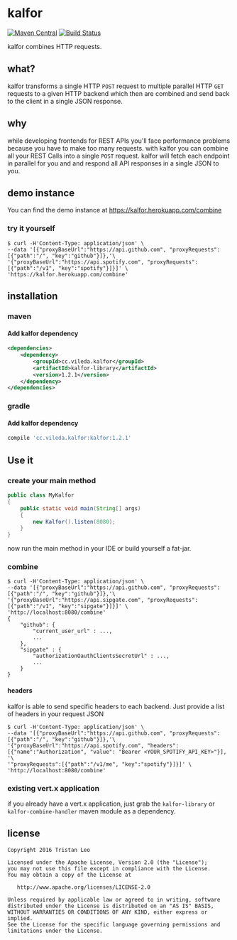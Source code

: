 # kalfor
[![Maven Central](https://maven-badges.herokuapp.com/maven-central/cc.vileda.kalfor/kalfor/badge.svg)](https://maven-badges.herokuapp.com/maven-central/cc.vileda.kalfor/kalfor)
[![Build Status](https://travis-ci.org/vileda/kalfor-java.svg?branch=master)](https://travis-ci.org/vileda/kalfor-java)

kalfor combines HTTP requests.

## what?
kalfor transforms a single HTTP `POST` request to multiple parallel HTTP `GET` requests to a given HTTP backend
which then are combined and send back to the client in a single JSON response.

## why
while developing frontends for REST APIs you'll face performance problems because you have to make too many requests.
with kalfor you can combine all your REST Calls into a single `POST` request. kalfor will fetch each endpoint in parallel for you and
and respond all API responses in a single JSON to you.

## demo instance

You can find the demo instance at https://kalfor.herokuapp.com/combine

### try it yourself
```
$ curl -H'Content-Type: application/json' \
--data '[{"proxyBaseUrl":"https://api.github.com", "proxyRequests":[{"path":"/", "key":"github"}]},'\
'{"proxyBaseUrl":"https://api.spotify.com", "proxyRequests":[{"path":"/v1", "key":"spotify"}]}]' \
'https://kalfor.herokuapp.com/combine'
```

## installation

### maven

#### Add kalfor dependency
```xml
<dependencies>
    <dependency>
        <groupId>cc.vileda.kalfor</groupId>
        <artifactId>kalfor-library</artifactId>
        <version>1.2.1</version>
    </dependency>
</dependencies>
```

### gradle

#### Add kalfor dependency
```groovy
compile 'cc.vileda.kalfor:kalfor:1.2.1'
```

## Use it

### create your main method

```java
public class MyKalfor
{
	public static void main(String[] args)
	{
		new Kalfor().listen(8080);
	}
}
```

now run the main method in your IDE or build yourself a fat-jar.

### combine
```
$ curl -H'Content-Type: application/json' \
--data '[{"proxyBaseUrl":"https://api.github.com", "proxyRequests":[{"path":"/", "key":"github"}]},'\
'{"proxyBaseUrl":"https://api.sipgate.com", "proxyRequests":[{"path":"/v1", "key":"sipgate"}]}]' \
'http://localhost:8080/combine'
{
    "github": {
        "current_user_url" : ...,
        ...
    },
    "sipgate" : {
        "authorizationOauthClientsSecretUrl" : ...,
        ...
    }
}
```

#### headers
kalfor is able to send specific headers to each backend. Just provide a list of headers in your request JSON

```
$ curl -H'Content-Type: application/json' \
--data '[{"proxyBaseUrl":"https://api.github.com", "proxyRequests":[{"path":"/", "key":"github"}]},'\
'{"proxyBaseUrl":"https://api.spotify.com", "headers":[{"name":"Authorization", "value": "Bearer <YOUR_SPOTIFY_API_KEY>"}], '\
'"proxyRequests":[{"path":"/v1/me", "key":"spotify"}]}]' \
'http://localhost:8080/combine'
```

### existing vert.x application
if you already have a vert.x application, just grab the
`kalfor-library` or `kalfor-combine-handler` maven module as a dependency.

## license
```
Copyright 2016 Tristan Leo

Licensed under the Apache License, Version 2.0 (the "License");
you may not use this file except in compliance with the License.
You may obtain a copy of the License at

   http://www.apache.org/licenses/LICENSE-2.0

Unless required by applicable law or agreed to in writing, software
distributed under the License is distributed on an "AS IS" BASIS,
WITHOUT WARRANTIES OR CONDITIONS OF ANY KIND, either express or implied.
See the License for the specific language governing permissions and
limitations under the License.
```
